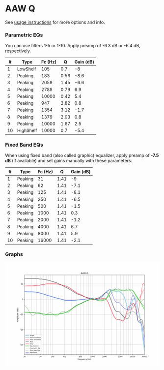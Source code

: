 # AAW Q
See [usage instructions](https://github.com/jaakkopasanen/AutoEq#usage) for more options and info.

### Parametric EQs
You can use filters 1-5 or 1-10. Apply preamp of -6.3 dB or -6.4 dB, respectively.

|   # | Type      |   Fc (Hz) |    Q |   Gain (dB) |
|-----|-----------|-----------|------|-------------|
|   1 | LowShelf  |       105 | 0.7  |        -8   |
|   2 | Peaking   |       183 | 0.56 |        -8.6 |
|   3 | Peaking   |      2059 | 1.45 |        -6.6 |
|   4 | Peaking   |      2789 | 0.79 |         6.9 |
|   5 | Peaking   |     10000 | 0.42 |         5.4 |
|   6 | Peaking   |       947 | 2.82 |         0.8 |
|   7 | Peaking   |      1354 | 3.12 |        -1.7 |
|   8 | Peaking   |      1379 | 2.03 |         0.8 |
|   9 | Peaking   |     10000 | 1.67 |         2.5 |
|  10 | HighShelf |     10000 | 0.7  |        -5.4 |

### Fixed Band EQs
When using fixed band (also called graphic) equalizer, apply preamp of **-7.5 dB** (if available) and set gains manually with these parameters.

|   # | Type    |   Fc (Hz) |    Q |   Gain (dB) |
|-----|---------|-----------|------|-------------|
|   1 | Peaking |        31 | 1.41 |        -9   |
|   2 | Peaking |        62 | 1.41 |        -7.1 |
|   3 | Peaking |       125 | 1.41 |        -8.1 |
|   4 | Peaking |       250 | 1.41 |        -6.5 |
|   5 | Peaking |       500 | 1.41 |        -1.5 |
|   6 | Peaking |      1000 | 1.41 |         0.3 |
|   7 | Peaking |      2000 | 1.41 |        -1.2 |
|   8 | Peaking |      4000 | 1.41 |         6.7 |
|   9 | Peaking |      8000 | 1.41 |         5.9 |
|  10 | Peaking |     16000 | 1.41 |        -2.1 |

### Graphs
![](./AAW%20Q.png)
